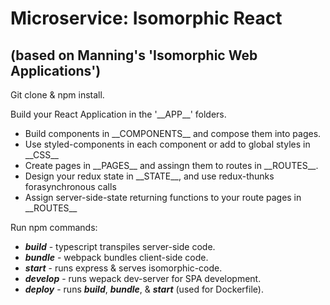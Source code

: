 
# Microservice: Isomorphic React 
## (based on Manning's 'Isomorphic Web Applications')

Git clone & npm install.

Build your React Application in the '\_\_APP\_\_' folders.
- Build components in \_\_COMPONENTS\_\_ and compose them into pages.
- Use styled-components in each component or add to global styles in \_\_CSS\_\_
- Create pages in \_\_PAGES\_\_ and assingn them to routes in \_\_ROUTES\_\_.
- Design your redux state in \_\_STATE\_\_, and use redux-thunks forasynchronous calls
- Assign server-side-state returning functions to your route pages in \_\_ROUTES\_\_

Run npm commands:
- *__build__* - typescript transpiles server-side code.
- *__bundle__* - webpack bundles client-side code.
- *__start__* - runs express & serves isomorphic-code.
- *__develop__* - runs wepack dev-server for SPA development.
- *__deploy__* - runs *__build__*, *__bundle__*, & *__start__* (used for Dockerfile).
